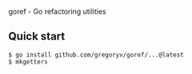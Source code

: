 goref - Go refactoring utilities

## Quick start

    $ go install github.com/gregoryv/goref/...@latest
    $ mkgetters

